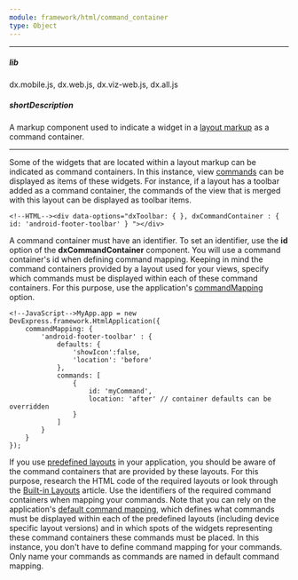 ```yaml
---
module: framework/html/command_container
type: Object
---
```

---
##### lib
dx.mobile.js, dx.web.js, dx.viz-web.js, dx.all.js

##### shortDescription
A markup component used to indicate a widget in a [layout markup](/api-reference/40%20SPA%20Framework/Markup%20Components/dxLayout '/Documentation/ApiReference/SPA_Framework/Markup_Components/dxLayout/') as a command container.

---
Some of the widgets that are located within a layout markup can be indicated as command containers. In this instance, view [commands](/api-reference/40%20SPA%20Framework/Markup%20Components/dxCommand '/Documentation/ApiReference/SPA_Framework/Markup_Components/dxCommand/') can be displayed as items of these widgets. For instance, if a layout has a toolbar added as a command container, the commands of the view that is merged with this layout can be displayed as toolbar items.

    <!--HTML--><div data-options="dxToolbar: { }, dxCommandContainer : { id: 'android-footer-toolbar' } "></div>

A command container must have an identifier. To set an identifier, use the **id** option of the **dxCommandContainer** component. You will use a command container's id when defining command mapping. Keeping in mind the command containers provided by a layout used for your views, specify which commands must be displayed within each of these command containers. For this purpose, use the application's [commandMapping](/api-reference/40%20SPA%20Framework/HtmlApplication/1%20Configuration/commandMapping.md '/Documentation/ApiReference/SPA_Framework/HtmlApplication/Configuration/#commandMapping') option.

    <!--JavaScript-->MyApp.app = new DevExpress.framework.HtmlApplication({
        commandMapping: {
            'android-footer-toolbar' : {
                defaults: {
                    'showIcon':false, 
					'location': 'before'
                },
                commands: [
                    {
                        id: 'myCommand',
						location: 'after' // container defaults can be overridden
                    }
                ]
            }
        }
    });

If you use [predefined layouts](/concepts/40%20SPA%20Framework/13%20Built-in%20Layouts '/Documentation/Guide/SPA_Framework/Built-in_Layouts/') in your application, you should be aware of the command containers that are provided by these layouts. For this purpose, research the HTML code of the required layouts or look through the [Built-in Layouts](/concepts/40%20SPA%20Framework/13%20Built-in%20Layouts '/Documentation/Guide/SPA_Framework/Built-in_Layouts/') article. Use the identifiers of the required command containers when mapping your commands. Note that you can rely on the application's [default command mapping](/concepts/40%20SPA%20Framework/13%20Built-in%20Layouts/6%20Default%20Command%20Mapping.md '/Documentation/Guide/SPA_Framework/Built-in_Layouts/#Default_Command_Mapping'), which defines what commands must be displayed within each of the predefined layouts (including device specific layout versions) and in which spots of the widgets representing these command containers these commands must be placed. In this instance, you don't have to define command mapping for your commands. Only name your commands as commands are named in default command mapping.